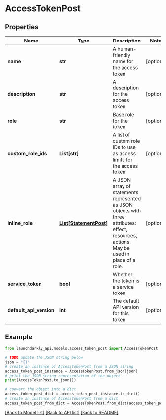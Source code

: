 # AccessTokenPost


## Properties

Name | Type | Description | Notes
------------ | ------------- | ------------- | -------------
**name** | **str** | A human-friendly name for the access token | [optional] 
**description** | **str** | A description for the access token | [optional] 
**role** | **str** | Base role for the token | [optional] 
**custom_role_ids** | **List[str]** | A list of custom role IDs to use as access limits for the access token | [optional] 
**inline_role** | [**List[StatementPost]**](StatementPost.md) | A JSON array of statements represented as JSON objects with three attributes: effect, resources, actions. May be used in place of a role. | [optional] 
**service_token** | **bool** | Whether the token is a service token | [optional] 
**default_api_version** | **int** | The default API version for this token | [optional] 

## Example

```python
from launchdarkly_api.models.access_token_post import AccessTokenPost

# TODO update the JSON string below
json = "{}"
# create an instance of AccessTokenPost from a JSON string
access_token_post_instance = AccessTokenPost.from_json(json)
# print the JSON string representation of the object
print(AccessTokenPost.to_json())

# convert the object into a dict
access_token_post_dict = access_token_post_instance.to_dict()
# create an instance of AccessTokenPost from a dict
access_token_post_from_dict = AccessTokenPost.from_dict(access_token_post_dict)
```
[[Back to Model list]](../README.md#documentation-for-models) [[Back to API list]](../README.md#documentation-for-api-endpoints) [[Back to README]](../README.md)


